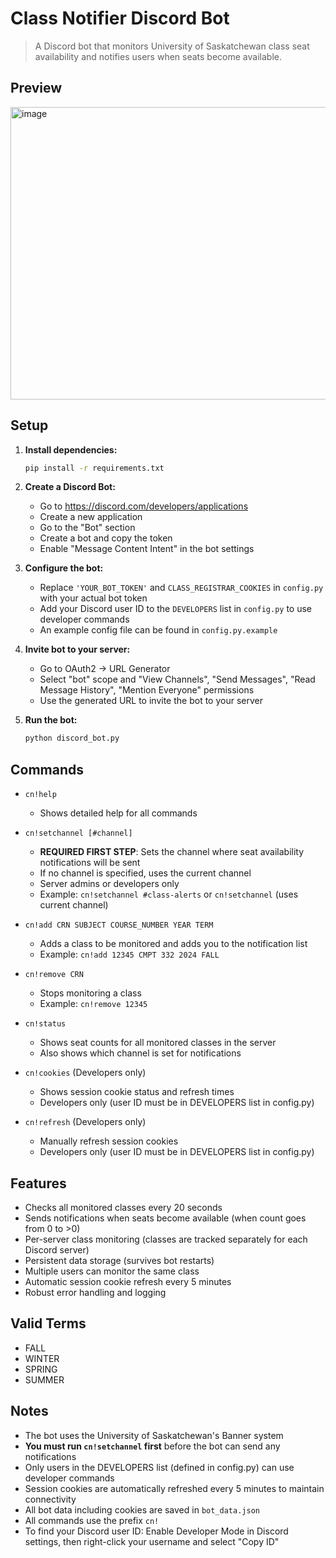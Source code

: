 # Class Notifier Discord Bot

> A Discord bot that monitors University of Saskatchewan class seat availability and notifies users when seats become available.

## Preview

<img width="830" height="468" alt="image" src="https://github.com/user-attachments/assets/58874277-3e98-43ed-88d0-9b8572c0a281" />

## Setup

1. **Install dependencies:**
   ```bash
   pip install -r requirements.txt
   ```

2. **Create a Discord Bot:**
   - Go to https://discord.com/developers/applications
   - Create a new application
   - Go to the "Bot" section
   - Create a bot and copy the token
   - Enable "Message Content Intent" in the bot settings

3. **Configure the bot:**
   - Replace `'YOUR_BOT_TOKEN'` and `CLASS_REGISTRAR_COOKIES` in `config.py` with your actual bot token
   - Add your Discord user ID to the `DEVELOPERS` list in `config.py` to use developer commands
   - An example config file can be found in `config.py.example`

4. **Invite bot to your server:**
   - Go to OAuth2 -> URL Generator
   - Select "bot" scope and "View Channels", "Send Messages", "Read Message History", "Mention Everyone" permissions
   - Use the generated URL to invite the bot to your server

5. **Run the bot:**
   ```bash
   python discord_bot.py
   ```

## Commands

- `cn!help`
  - Shows detailed help for all commands

- `cn!setchannel [#channel]`
  - **REQUIRED FIRST STEP**: Sets the channel where seat availability notifications will be sent
  - If no channel is specified, uses the current channel
  - Server admins or developers only
  - Example: `cn!setchannel #class-alerts` or `cn!setchannel` (uses current channel)

- `cn!add CRN SUBJECT COURSE_NUMBER YEAR TERM`
  - Adds a class to be monitored and adds you to the notification list
  - Example: `cn!add 12345 CMPT 332 2024 FALL`

- `cn!remove CRN`
  - Stops monitoring a class
  - Example: `cn!remove 12345`

- `cn!status`
  - Shows seat counts for all monitored classes in the server
  - Also shows which channel is set for notifications

- `cn!cookies` (Developers only)
  - Shows session cookie status and refresh times
  - Developers only (user ID must be in DEVELOPERS list in config.py)

- `cn!refresh` (Developers only)
  - Manually refresh session cookies
  - Developers only (user ID must be in DEVELOPERS list in config.py)

## Features

- Checks all monitored classes every 20 seconds
- Sends notifications when seats become available (when count goes from 0 to >0)
- Per-server class monitoring (classes are tracked separately for each Discord server)
- Persistent data storage (survives bot restarts)
- Multiple users can monitor the same class
- Automatic session cookie refresh every 5 minutes
- Robust error handling and logging

## Valid Terms

- FALL
- WINTER
- SPRING
- SUMMER

## Notes

- The bot uses the University of Saskatchewan's Banner system
- **You must run `cn!setchannel` first** before the bot can send any notifications
- Only users in the DEVELOPERS list (defined in config.py) can use developer commands
- Session cookies are automatically refreshed every 5 minutes to maintain connectivity
- All bot data including cookies are saved in `bot_data.json`
- All commands use the prefix `cn!`
- To find your Discord user ID: Enable Developer Mode in Discord settings, then right-click your username and select "Copy ID"

